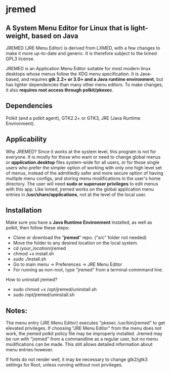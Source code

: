 # jremed
## A System Menu Editor for Linux that is light-weight, based on Java

JREMED (JRE Menu Editor) is derived from LXMED, with a few changes to make it more up-to-date and generic. It is therefore subject to the lxmed GPL3 license.

JREMED is an Application Menu Editor suitable for most modern linux desktops whose menus follow the XDG menu specification.  It is Java-based, and requires **gtk 2.2+ or 3.0+ and a Java runtime environment**, but has lighter dependencies than many other menu editors.  To make changes, it also **requires root access through polkit/pkexec**.

## Dependencies

Polkit (and a polkit agent), GTK2.2+ or GTK3, JRE (Java Runtime Environment).

## Applicability

Why JREMED?  Since it works at the system level, this program is not for everyone.  It is mostly for those who want or need to change global menus or **_application_.desktop** files system-wide for all users, or for those single users who prefer the simpler option of working with only one high level set of menus, instead of the admittedly safer and more secure option of having multiple menu configs, and storing menu modifications in the user's home directory. The user will need **sudo or superuser privileges** to edit menus with this app. Like lxmed, jremed works on the global application menu entries in **/usr/share/applications**, not at the level of the local user.

## Installation

Make sure you have a **Java Runtime Environment** installed, as well as polkit, then follow these steps:

- Clone or download the "**jremed**" repo. ("src" folder not needed)
- Move the folder to any desired location on the local system.
- cd  /_your_location_/jremed
- chmod +x install.sh
- sudo ./install.sh
- Go to main menu -> Preferences -> JRE Menu Editor
- For running as non-root, type "jremed" from a terminal commmand line.

How to uninstall jremed?

- sudo chmod +x /opt/jremed/uninstall.sh
- sudo /opt/jremed/uninstall.sh

## Notes:

The menu entry (JRE Menu Editor) executes "pkexec /usr/bin/jremed" to get elevated privileges.  If choosing "JRE Menu Editor" from the menu does not work, the jremed polkit policy file may be improperly installed. Jremed may be run with "jremed" from a commandline as a regular user, but no menu modifications can be made. This still allows detailed information about menu entries however.

If fonts do not render well, it may be necessary to change gtk2/gtk3 settings for Root, unless running without root privileges.
